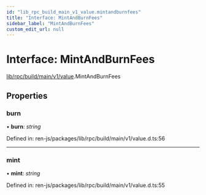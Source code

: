 ```yaml
---
id: "lib_rpc_build_main_v1_value.mintandburnfees"
title: "Interface: MintAndBurnFees"
sidebar_label: "MintAndBurnFees"
custom_edit_url: null
---
```


# Interface: MintAndBurnFees

[lib/rpc/build/main/v1/value](../modules/lib_rpc_build_main_v1_value.md).MintAndBurnFees

## Properties

### burn

• **burn**: *string*

Defined in: ren-js/packages/lib/rpc/build/main/v1/value.d.ts:56

___

### mint

• **mint**: *string*

Defined in: ren-js/packages/lib/rpc/build/main/v1/value.d.ts:55
